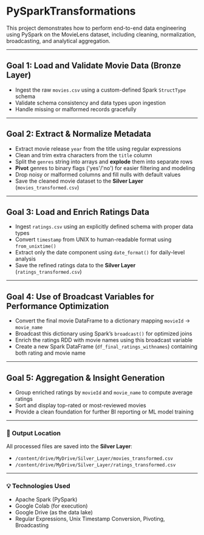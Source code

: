 # PySparkTransformations

This project demonstrates how to perform end-to-end data engineering using PySpark on the MovieLens dataset, including cleaning, normalization, broadcasting, and analytical aggregation.

---

##  Goal 1: Load and Validate Movie Data (Bronze Layer)

- Ingest the raw `movies.csv` using a custom-defined Spark `StructType` schema  
- Validate schema consistency and data types upon ingestion  
- Handle missing or malformed records gracefully

---

##  Goal 2: Extract & Normalize Metadata

- Extract movie release `year` from the title using regular expressions  
- Clean and trim extra characters from the `title` column  
- Split the `genres` string into arrays and **explode** them into separate rows  
- **Pivot** genres to binary flags ('yes'/'no') for easier filtering and modeling  
- Drop noisy or malformed columns and fill nulls with default values  
- Save the cleaned movie dataset to the **Silver Layer** (`movies_transformed.csv`)

---

##  Goal 3: Load and Enrich Ratings Data

- Ingest `ratings.csv` using an explicitly defined schema with proper data types  
- Convert `timestamp` from UNIX to human-readable format using `from_unixtime()`  
- Extract only the date component using `date_format()` for daily-level analysis  
- Save the refined ratings data to the **Silver Layer** (`ratings_transformed.csv`)

---

##  Goal 4: Use of Broadcast Variables for Performance Optimization

- Convert the final movie DataFrame to a dictionary mapping `movieId` → `movie_name`  
- Broadcast this dictionary using Spark’s `broadcast()` for optimized joins  
- Enrich the ratings RDD with movie names using this broadcast variable  
- Create a new Spark DataFrame (`df_final_ratings_withnames`) containing both rating and movie name

---

##  Goal 5: Aggregation & Insight Generation

- Group enriched ratings by `movieId` and `movie_name` to compute average ratings  
- Sort and display top-rated or most-reviewed movies  
- Provide a clean foundation for further BI reporting or ML model training

---

### 💾 Output Location

All processed files are saved into the **Silver Layer**:

- `/content/drive/MyDrive/Silver_Layer/movies_transformed.csv`  
- `/content/drive/MyDrive/Silver_Layer/ratings_transformed.csv`

---

### 💡 Technologies Used

- Apache Spark (PySpark)  
- Google Colab (for execution)  
- Google Drive (as the data lake)  
- Regular Expressions, Unix Timestamp Conversion, Pivoting, Broadcasting
